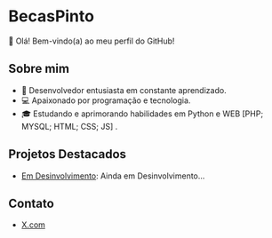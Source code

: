 # BecasPinto

👋 Olá! Bem-vindo(a) ao meu perfil do GitHub!

## Sobre mim

- 🌱 Desenvolvedor entusiasta em constante aprendizado.
- 💻 Apaixonado por programação e tecnologia.
- 🎓 Estudando e aprimorando habilidades em Python e WEB [PHP; MYSQL; HTML; CSS; JS] .

## Projetos Destacados

- [Em Desinvolvimento](github.com/becaspinto): Ainda em Desinvolvimento...
  
## Contato

- [X.com](https://twitter.com/bepin__)
